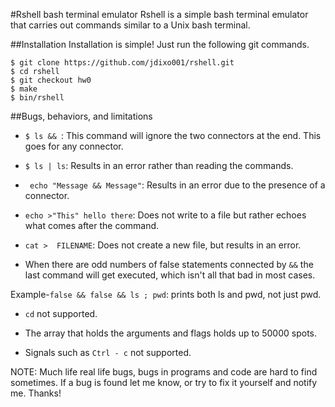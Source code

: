 #Rshell bash terminal emulator
Rshell is a simple bash terminal emulator that carries out commands similar to a Unix bash terminal.


##Installation
Installation is simple! Just run the following git commands.
```
$ git clone https://github.com/jdixo001/rshell.git
$ cd rshell
$ git checkout hw0
$ make
$ bin/rshell
```
##Bugs, behaviors, and limitations

* ``$ ls && ``:  This command will ignore the two connectors at the end. This goes for any connector.

* ``$ ls | ls``:  Results in an error rather than reading the commands.

* `` echo "Message && Message"``:  Results in an error due to the presence of a connector.

* ``echo >"This" hello there``:  Does not write to a file but rather echoes what comes after the command.

* ``cat >  FILENAME``:  Does not create a new file, but results in an error.

* When there are odd numbers of false statements connected by ``&&`` the last command will get executed, which isn't all that bad in most cases.

Example-``false && false && ls ; pwd``: prints both ls and pwd, not just pwd.

* ``cd`` not supported.

* The array that holds the arguments and flags holds up to 50000 spots.

* Signals such as ``Ctrl - c`` not supported.

NOTE: Much life real life bugs, bugs in programs and code are hard to find sometimes. If a bug is found let me know, or try to fix it yourself and notify me. Thanks!
